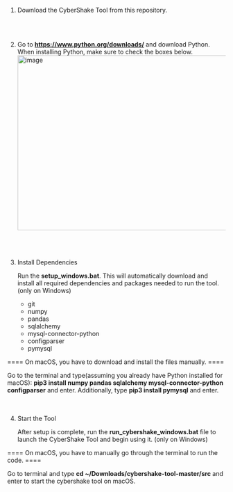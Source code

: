 1. Download the CyberShake Tool from this repository. 
<br>
<br>

2. Go to **https://www.python.org/downloads/** and download Python.  
When installing Python, make sure to check the boxes below. <img width="656" height="402" alt="image" src="https://github.com/user-attachments/assets/b95ef23a-ac5f-4f5e-afd6-9dd7a5cf573f" />
<br>
<br>

3. Install Dependencies

   Run the **setup_windows.bat**. 
   This will automatically download and install all required dependencies and packages needed to run the tool. (only on Windows)
   
   - git
   - numpy
   - pandas
   - sqlalchemy
   - mysql-connector-python
   - configparser
   - pymysql
  
==== On macOS, you have to download and install the files manually. ====  

   Go to the terminal and type(assuming you already have Python installed for macOS): **pip3 install numpy pandas sqlalchemy mysql-connector-python configparser** and enter. 
   Additionally, type **pip3 install pymysql** and enter. 
 <br>  
 <br>  
 
4. Start the Tool 

    After setup is complete, run the **run_cybershake_windows.bat** file to launch the CyberShake Tool and begin using it. (only on Windows)

==== On macOS, you have to manually go through the terminal to run the code. ====

   Go to terminal and type **cd ~/Downloads/cybershake-tool-master/src** and enter to start the cybershake tool on macOS. 







